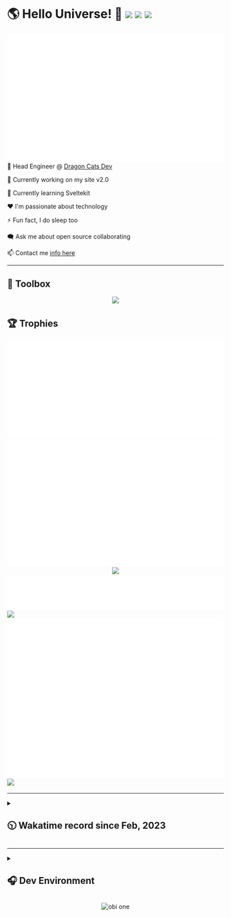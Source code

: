 <h1>🌎 Hello Universe! 👋
<img src='https://wakatime.com/badge/user/a61fe4dd-5464-48ee-825a-134d74f90884.svg?style=flat-square'>
<img src='https://api.visitorbadge.io/api/visitors?path=https%3A%2F%2Fgithub.com%2Fdaemon-node-byte&countColor=&style=flat-square' height='22'>
<img src='https://img.shields.io/github/followers/daemon-node-byte?label=Followers&style=flat-square' height='22'>
</h1>

<img align='right' src='./assets/metrics.base.svg'>

<!-- 💼 Software Developer II @ [One Origin](https://oneorigin.us/) -->

<!-- 💼 Engineer Consultant @ [Banyan Labs](https://banyanlabs.io/) -->

💼 Head Engineer @ [Dragon Cats Dev](https://DragonCats.dev/)

🔭 Currently working on my site v2.0

🌱 Currently learning Sveltekit

❤️ I'm passionate about technology

⚡ Fun fact, I do sleep too

🗨️ Ask me about open source collaborating

📫 Contact me [info here](https://www.joshmclain.com/#contact)

---

## 🧰 Toolbox

<p align="center">
  <a href="https://skillicons.dev">
    <img src="https://skillicons.dev/icons?i=md,html,css,js,regex,sass,tailwind,ts,react,styledcomponents,redux,next,gatsby,remix,vue,nuxt,svelte,nodejs,express,mongodb,postgres,jest,webpack,vite,rollup,docker,nginx,aws,heroku,vercel,netlify,jenkins,linux,mint,ubuntu,redhat,kali,apple,bash,powershell,vim,git,githubactions,github,gitlab,vscode,idea,maven,gradle,java,spring,python&theme=dark" />
  </a>
</p>

## 🏆 Trophies

<div align='center'>
<img src='./assets/metrics.plugin.achievements.compact.svg'>
<img src='./assets/metrics.plugin.habits.charts.svg'>
<img src='https://github-profile-trophy.vercel.app/?username=daemon-node-byte&theme=darkhub&no-frame=true&margin-w=10'>
</div>

<div align=''>
<img src='./assets/metrics.plugin.habits.facts.svg'>
<img src='https://streak-stats.demolab.com?user=daemon-node-byte&theme=dark' width='340'>
<div>
</div>

<img src='./assets/metrics.plugin.wakatime.svg'>
<img src='./assets/octocat.png' width='340'>
<!-- <img src='./assets/metrics.plugin.code.svg'> -->
</div>

---

<details>
<summary>

## 🕥 Wakatime record since Feb, 2023

</summary>

<!--START_SECTION:waka-->
![Code Time](http://img.shields.io/badge/Code%20Time-2%2C459%20hrs%2047%20mins-blue)

![Profile Views](http://img.shields.io/badge/Profile%20Views-0-blue)

**🐱 My GitHub Data** 

> 📦 952.8 kB Used in GitHub's Storage 
 > 
> 💼 Opted to Hire
 > 
> 📜 16 Public Repositories 
 > 
> 🔑 64 Private Repositories 
 > 
**I'm a Night 🦉** 

```text
🌞 Morning                88 commits          ███░░░░░░░░░░░░░░░░░░░░░░   13.71 % 
🌆 Daytime                99 commits          ████░░░░░░░░░░░░░░░░░░░░░   15.42 % 
🌃 Evening                287 commits         ███████████░░░░░░░░░░░░░░   44.70 % 
🌙 Night                  168 commits         ███████░░░░░░░░░░░░░░░░░░   26.17 % 
```
📅 **I'm Most Productive on Monday** 

```text
Monday                   131 commits         █████░░░░░░░░░░░░░░░░░░░░   20.40 % 
Tuesday                  73 commits          ███░░░░░░░░░░░░░░░░░░░░░░   11.37 % 
Wednesday                62 commits          ██░░░░░░░░░░░░░░░░░░░░░░░   09.66 % 
Thursday                 61 commits          ██░░░░░░░░░░░░░░░░░░░░░░░   09.50 % 
Friday                   70 commits          ███░░░░░░░░░░░░░░░░░░░░░░   10.90 % 
Saturday                 127 commits         █████░░░░░░░░░░░░░░░░░░░░   19.78 % 
Sunday                   118 commits         █████░░░░░░░░░░░░░░░░░░░░   18.38 % 
```


📊 **This Week I Spent My Time On** 

```text
🕑︎ Time Zone: America/Phoenix

💬 Programming Languages: 
TypeScript               1 hr 22 mins        ███████████░░░░░░░░░░░░░░   42.53 % 
JavaScript               57 mins             ███████░░░░░░░░░░░░░░░░░░   29.94 % 
JSON                     18 mins             ██░░░░░░░░░░░░░░░░░░░░░░░   09.59 % 
Markdown                 12 mins             ██░░░░░░░░░░░░░░░░░░░░░░░   06.46 % 
Prisma                   10 mins             █░░░░░░░░░░░░░░░░░░░░░░░░   05.18 % 

🔥 Editors: 
VS Code                  3 hrs 13 mins       █████████████████████████   100.00 % 

💻 Operating System: 
Mac                      3 hrs 13 mins       █████████████████████████   100.00 % 
```

**I Mostly Code in TypeScript** 

```text
TypeScript               28 repos            ██████████░░░░░░░░░░░░░░░   38.36 % 
Vue                      7 repos             ██░░░░░░░░░░░░░░░░░░░░░░░   09.59 % 
Svelte                   3 repos             █░░░░░░░░░░░░░░░░░░░░░░░░   04.11 % 
Java                     2 repos             █░░░░░░░░░░░░░░░░░░░░░░░░   02.74 % 
Python                   2 repos             █░░░░░░░░░░░░░░░░░░░░░░░░   02.74 % 
```




 Last Updated on 20/03/2025 18:45:26 UTC
<!--END_SECTION:waka-->

</details>

---

<details>
<summary>

## 🎧 Dev Environment

</summary>

> ### _I'm not a player 🐱 I just code a lot..._

<div align='center'>
<img src='https://spotify-github-profile.vercel.app/api/view?uid=31knnovcfatt7mqmu6yaa5htulxi&cover_image=true&theme=default&show_offline=false&background_color=121212' width='420'>
<img src='https://spotify-recently-played-readme.vercel.app/api?user=31knnovcfatt7mqmu6yaa5htulxi&width=400&count=10'>
</div>
</details>

<!-- ## Memes

who doesn't love memes? -->

<div align='center'>

![obi one](./assets/unfilimar_obi.jpg)

</div>

<!-- <div align='center'>
<img src='https://www.data-card-for-spotify.com/api/card?user_id=31knnovcfatt7mqmu6yaa5htulxi&hide_playing=1&hide_recents=1&limit=10&custom_title=daemon-node-byte%20Spotify%20Data'>
</div> -->
